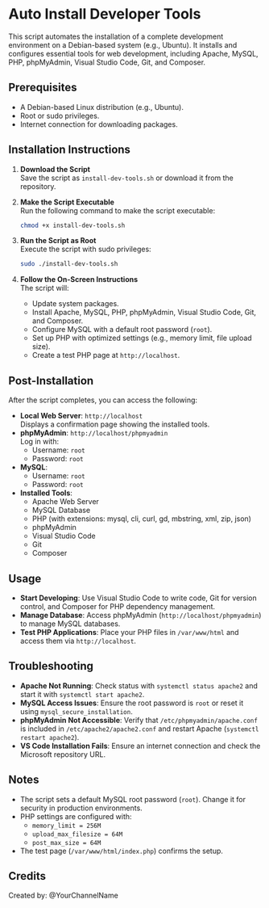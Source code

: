 # Auto Install Developer Tools

This script automates the installation of a complete development environment on a Debian-based system (e.g., Ubuntu). It installs and configures essential tools for web development, including Apache, MySQL, PHP, phpMyAdmin, Visual Studio Code, Git, and Composer.

## Prerequisites

- A Debian-based Linux distribution (e.g., Ubuntu).
- Root or sudo privileges.
- Internet connection for downloading packages.

## Installation Instructions

1. **Download the Script**  
   Save the script as `install-dev-tools.sh` or download it from the repository.

2. **Make the Script Executable**  
   Run the following command to make the script executable:
   ```bash
   chmod +x install-dev-tools.sh
   ```

3. **Run the Script as Root**  
   Execute the script with sudo privileges:
   ```bash
   sudo ./install-dev-tools.sh
   ```

4. **Follow the On-Screen Instructions**  
   The script will:
   - Update system packages.
   - Install Apache, MySQL, PHP, phpMyAdmin, Visual Studio Code, Git, and Composer.
   - Configure MySQL with a default root password (`root`).
   - Set up PHP with optimized settings (e.g., memory limit, file upload size).
   - Create a test PHP page at `http://localhost`.

## Post-Installation

After the script completes, you can access the following:

- **Local Web Server**: `http://localhost`  
  Displays a confirmation page showing the installed tools.
- **phpMyAdmin**: `http://localhost/phpmyadmin`  
  Log in with:
  - Username: `root`
  - Password: `root`
- **MySQL**:
  - Username: `root`
  - Password: `root`
- **Installed Tools**:
  - Apache Web Server
  - MySQL Database
  - PHP (with extensions: mysql, cli, curl, gd, mbstring, xml, zip, json)
  - phpMyAdmin
  - Visual Studio Code
  - Git
  - Composer

## Usage

- **Start Developing**: Use Visual Studio Code to write code, Git for version control, and Composer for PHP dependency management.
- **Manage Database**: Access phpMyAdmin (`http://localhost/phpmyadmin`) to manage MySQL databases.
- **Test PHP Applications**: Place your PHP files in `/var/www/html` and access them via `http://localhost`.

## Troubleshooting

- **Apache Not Running**: Check status with `systemctl status apache2` and start it with `systemctl start apache2`.
- **MySQL Access Issues**: Ensure the root password is `root` or reset it using `mysql_secure_installation`.
- **phpMyAdmin Not Accessible**: Verify that `/etc/phpmyadmin/apache.conf` is included in `/etc/apache2/apache2.conf` and restart Apache (`systemctl restart apache2`).
- **VS Code Installation Fails**: Ensure an internet connection and check the Microsoft repository URL.

## Notes

- The script sets a default MySQL root password (`root`). Change it for security in production environments.
- PHP settings are configured with:
  - `memory_limit = 256M`
  - `upload_max_filesize = 64M`
  - `post_max_size = 64M`
- The test page (`/var/www/html/index.php`) confirms the setup.

## Credits

Created by: @YourChannelName
